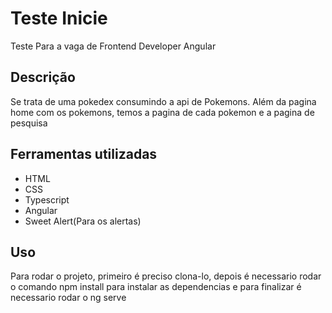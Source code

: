 # Teste Inicie

Teste Para a vaga de Frontend Developer Angular

## Descrição

Se trata de uma pokedex consumindo a api de Pokemons. Além da pagina home com os pokemons, temos a pagina de cada pokemon e a pagina de pesquisa

## Ferramentas utilizadas

- HTML
- CSS
- Typescript
- Angular
- Sweet Alert(Para os alertas)

## Uso

Para rodar o projeto, primeiro é preciso clona-lo, depois é necessario rodar o comando npm install para instalar as dependencias e para finalizar é necessario rodar o ng serve

